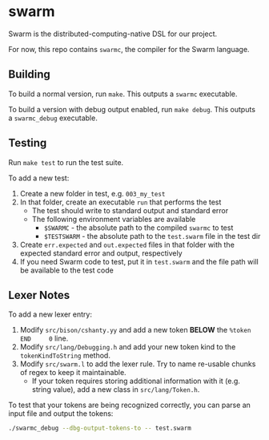 # swarm

Swarm is the distributed-computing-native DSL for our project.

For now, this repo contains `swarmc`, the compiler for the Swarm language.

## Building

To build a normal version, run `make`. This outputs a `swarmc` executable.

To build a version with debug output enabled, run `make debug`. This outputs a `swarmc_debug` executable.

## Testing

Run `make test` to run the test suite.

To add a new test:

1. Create a new folder in test, e.g. `003_my_test`
2. In that folder, create an executable `run` that performs the test
    - The test should write to standard output and standard error
    - The following environment variables are available
        - `$SWARMC` - the absolute path to the compiled `swarmc` to test
        - `$TESTSWARM` - the absolute path to the `test.swarm` file in the test dir
3. Create `err.expected` and `out.expected` files in that folder with the expected standard error and output, respectively
4. If you need Swarm code to test, put it in `test.swarm` and the file path will be available to the test code


## Lexer Notes

To add a new lexer entry:

1. Modify `src/bison/cshanty.yy` and add a new token **BELOW** the `%token  END     0` line.
2. Modify `src/lang/Debugging.h` and add your new token kind to the `tokenKindToString` method.
3. Modify `src/swarm.l` to add the lexer rule. Try to name re-usable chunks of regex to keep it maintainable.
    - If your token requires storing additional information with it (e.g. string value), add a new class in `src/lang/Token.h`.

To test that your tokens are being recognized correctly, you can parse an input file and output the tokens:

```sh
./swarmc_debug --dbg-output-tokens-to -- test.swarm
```

